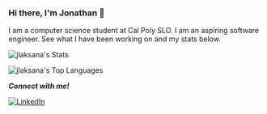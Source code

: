 ### Hi there, I'm Jonathan 👋

I am a computer science student at Cal Poly SLO. I am an aspiring software engineer. See what I have been working on and my stats below.

![jlaksana's Stats](https://github-readme-stats-khaki-nu-59.vercel.app/api?username=jlaksana&theme=tokyonight&hide=stars&show=reviews&show_icons=true&hide_border=true&count_private=true&include_all_commits=true)

![jlaksana's Top Languages](https://github-readme-stats-khaki-nu-59.vercel.app/api/top-langs/?username=jlaksana&theme=tokyonight&show_icons=true&hide_border=true&layout=donut&hide=PureBasic&count_private=true&include_all_commits=true)

***Connect with me!***

<a href="https://www.linkedin.com/in/jlaksana/" target="_blank"><img src="https://img.shields.io/badge/LinkedIn-%230077B5.svg?&style=flat-square&logo=linkedin&logoColor=white" alt="LinkedIn"></a>
